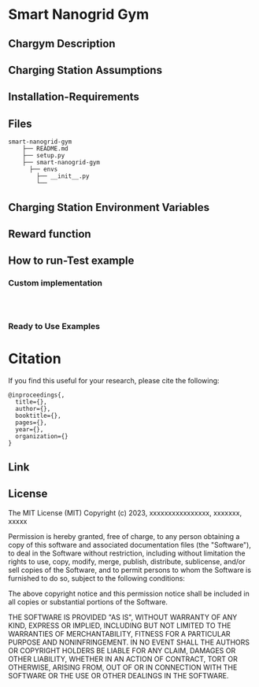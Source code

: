﻿# Smart Nanogrid Gym


## Chargym Description


## Charging Station Assumptions


## Installation-Requirements


## Files

    smart-nanogrid-gym
        ├── README.md
        ├── setup.py
        ├── smart-nanogrid-gym
          ├── envs
            ├── __init__.py
            └── 


## Charging Station Environment Variables


## Reward function


## How to run-Test example


### Custom implementation

```



```

### Ready to Use Examples


# Citation
If you find this useful for your research, please cite the following:
```
@inproceedings{,
  title={},
  author={},
  booktitle={},
  pages={},
  year={},
  organization={}
}
```

## Link


## License
The MIT License (MIT) Copyright (c) 2023, xxxxxxxxxxxxxxxx, xxxxxxx, xxxxx

Permission is hereby granted, free of charge, to any person obtaining a copy of this software and associated documentation files (the "Software"), to deal in the Software without restriction, including without limitation the rights to use, copy, modify, merge, publish, distribute, sublicense, and/or sell copies of the Software, and to permit persons to whom the Software is furnished to do so, subject to the following conditions:

The above copyright notice and this permission notice shall be included in all copies or substantial portions of the Software.

THE SOFTWARE IS PROVIDED "AS IS", WITHOUT WARRANTY OF ANY KIND, EXPRESS OR IMPLIED, INCLUDING BUT NOT LIMITED TO THE WARRANTIES OF MERCHANTABILITY, FITNESS FOR A PARTICULAR PURPOSE AND NONINFRINGEMENT. IN NO EVENT SHALL THE AUTHORS OR COPYRIGHT HOLDERS BE LIABLE FOR ANY CLAIM, DAMAGES OR OTHER LIABILITY, WHETHER IN AN ACTION OF CONTRACT, TORT OR OTHERWISE, ARISING FROM, OUT OF OR IN CONNECTION WITH THE SOFTWARE OR THE USE OR OTHER DEALINGS IN THE SOFTWARE.

